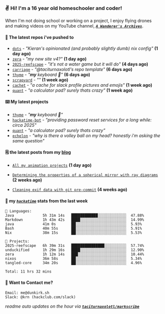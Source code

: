 ### ✌️ Hi! I'm a 16 year old homeschooler and coder!

When I'm not doing school or working on a project, I enjoy flying drones and making videos on my YouTube channel, [**_`A Wanderer's Archives`_**](https://youtube.com/@wanderer.archives).

#### 👷 The latest repos i've pushed to

- [`dots`](https://github.com/taciturnaxolotl/dots) - _"Kieran's opinionated (and probably slightly dumb) nix config"_ **(1 day ago)**
- [`zera`](https://github.com/taciturnaxolotl/zera) - _"my new site v4?"_ **(1 day ago)**
- [`2025-reefscape`](https://github.com/df1317/2025-reefscape) - _"it's not a water game but it will do"_ **(4 days ago)**
- [`carriage`](https://github.com/taciturnaxolotl/carriage) - _"@taciturnaxolotl's repo template"_ **(6 days ago)**
- [`thyme`](https://github.com/taciturnaxolotl/thyme) - _"**my** keyboard 🫶"_ **(6 days ago)**
- [`scrapyard`](https://github.com/hackclub/scrapyard) - _""_ **(1 week ago)**
- [`cachet`](https://github.com/taciturnaxolotl/cachet) - _"a cache for slack profile pictures and emojis"_ **(1 week ago)**
- [`quant`](https://github.com/taciturnaxolotl/quant) - _"a calculator pad? surely thats crazy"_ **(1 week ago)**

#### ⌨️ My latest projects

- [`thyme`](https://github.com/taciturnaxolotl/thyme) - _"**my** keyboard 🫶"_
- [`hackatime-bot`](https://github.com/taciturnaxolotl/hackatime-bot) - _"providing password reset services for a long while: circa 2025"_
- [`quant`](https://github.com/taciturnaxolotl/quant) - _"a calculator pad? surely thats crazy"_
- [`echelon`](https://github.com/taciturnaxolotl/echelon) - _"why is there a volley ball on my head? honestly i'm asking the same question"_

#### 🗒️ the latest posts from my [blog](https://dunkirk.sh)

- [`All my animation projects`](https://dunkirk.sh/blog/my-animations/) **(1 day ago)**

- [`Determining the properties of a spherical mirror with ray diagrams`](https://dunkirk.sh/blog/spherical-ray-diagrams/) **(2 weeks ago)**

- [`Cleaning exif data with git pre-commit`](https://dunkirk.sh/blog/remove-exif-git-hook/) **(4 weeks ago)**



#### 📡 my [_`hackatime`_](https://waka.hackclub.com) stats from the last week

```text
💾 Languages:
Java             5h 31m 14s   ████████████░░░░░░░░░░░░░  47.88%
Markdown         1h 43m 42s   ████░░░░░░░░░░░░░░░░░░░░░  14.99%
java             41m 0s       ██░░░░░░░░░░░░░░░░░░░░░░░  5.93%
Bash             40m 55s      ██░░░░░░░░░░░░░░░░░░░░░░░  5.91%
Nix              38m 15s      ██░░░░░░░░░░░░░░░░░░░░░░░  5.53%

💼 Projects:
2025-reefscape   6h 39m 31s   ███████████████░░░░░░░░░░  57.74%
unduckified      1h 29m 16s   ████░░░░░░░░░░░░░░░░░░░░░  12.90%
zera             1h 12m 14s   ███░░░░░░░░░░░░░░░░░░░░░░  10.44%
nixos            36m 58s      ██░░░░░░░░░░░░░░░░░░░░░░░  5.34%
tangled-core     34m 20s      ██░░░░░░░░░░░░░░░░░░░░░░░  4.96%

Total: 11 hrs 32 mins
```

#### 📮 Want to Contact me?

```text
Email: me@dunkirk.sh
Slack: @krn (hackclub.com/slack)
```

_readme auto updates on the hour via [**`taciturnaxolotl/markscribe`**](https://github.com/taciturnaxolotl/markscribe)_

